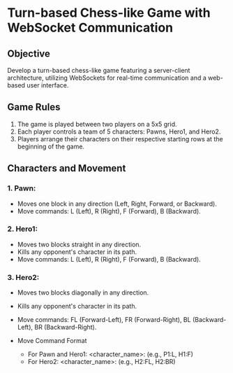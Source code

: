 # Turn-based Chess-like Game with WebSocket Communication
## Objective
Develop a turn-based chess-like game featuring a server-client architecture, utilizing WebSockets for real-time communication and a web-based user interface.

## Game Rules
1. The game is played between two players on a 5x5 grid.
2. Each player controls a team of 5 characters: Pawns, Hero1, and Hero2.
3. Players arrange their characters on their respective starting rows at the beginning of the game.
## Characters and Movement
### 1. Pawn:
   - Moves one block in any direction (Left, Right, Forward, or Backward).
   - Move commands: L (Left), R (Right), F (Forward), B (Backward).
### 2. Hero1:
   - Moves two blocks straight in any direction.
   - Kills any opponent's character in its path.
   - Move commands: L (Left), R (Right), F (Forward), B (Backward).
### 3. Hero2:
   - Moves two blocks diagonally in any direction.
   - Kills any opponent's character in its path.
- Move commands: FL (Forward-Left), FR (Forward-Right), BL (Backward-Left), BR (Backward-Right).

- Move Command Format
    - For Pawn and Hero1: <character_name>:<move> (e.g., P1:L, H1:F)
    - For Hero2: <character_name>:<move> (e.g., H2:FL, H2:BR)
